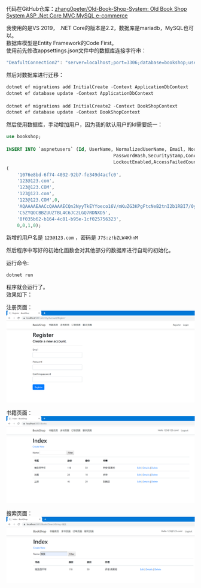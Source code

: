 
代码在GitHub仓库：[zhang0peter/Old-Book-Shop-System: Old Book Shop System ASP .Net Core MVC MySQL e-commerce](https://github.com/zhang0peter/Old-Book-Shop-System)

我使用的是VS 2019， .NET Core的版本是2.2，数据库是mariadb，MySQL也可以。        
数据库模型是Entity Framework的Code First。       
使用前先修改appsettings.json文件中的数据库连接字符串：             
```c
"DeafultConnection2": "server=localhost;port=3306;database=bookshop;user=root;Password=test;CharSet=utf8;"
```
然后对数据库进行迁移：           
```js
dotnet ef migrations add InitialCreate -Context ApplicationDbContext
dotnet ef database update -Context ApplicationDbContext

dotnet ef migrations add InitialCreate2 -Context BookShopContext
dotnet ef database update -Context BookShopContext
```

然后使用数据库，手动增加用户，因为我的默认用户的Id需要统一：             
```sql
use bookshop;

INSERT INTO `aspnetusers` (Id, UserName, NormalizedUserName, Email, NormalizedEmail,EmailConfirmed,
										PasswordHash,SecurityStamp,ConcurrencyStamp,PhoneNumberConfirmed,TwoFactorEnabled,
										LockoutEnabled,AccessFailedCount) VALUES 
( 
    '1076e8bd-6f74-4032-92b7-fe349d4acfc0', 
    '123@123.com', 
    '123@123.COM',
    '123@123.com',
    '123@123.COM',0,
    'AQAAAAEAACcQAAAAECQn2NyyTkEYYoeco16V/mKuZG3KPgFtcNeB2tnI2b1RBI7/0y0qxp+kP5zGPyGTLg==',
    'C5ZYQOCBBZUUZTBL4C6JC2LGQ7RDNXD5',
    '8f035b62-b164-4c81-b95e-1cf025756323',
    0,0,1,0);
```
新增的用户名是  `123@123.com` ，密码是 `J7S:z!bZLW4KhnM`        

然后程序中写好的初始化函数会对其他部分的数据库进行自动的初始化。         

运行命令:          
```
dotnet run
```
程序就会运行了。        
效果如下： 
              
注册页面：          
![](img/1.png)     

书籍页面：         
![](img/2.png)     

搜索页面：       
![](img/3.png)     
